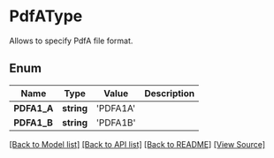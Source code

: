﻿# PdfAType
Allows to specify PdfA file format.

## Enum
Name | Type | Value | Description
------------ | ------------- | ------------- | -------------
**PDFA1_A** | **string** | 'PDFA1A' | 
**PDFA1_B** | **string** | 'PDFA1B' | 

[[Back to Model list]](../README.md#documentation-for-models) [[Back to API list]](../README.md#documentation-for-api-endpoints) [[Back to README]](../README.md) [[View Source]](../src/Aspose/PDF/Model/PdfAType.php)

